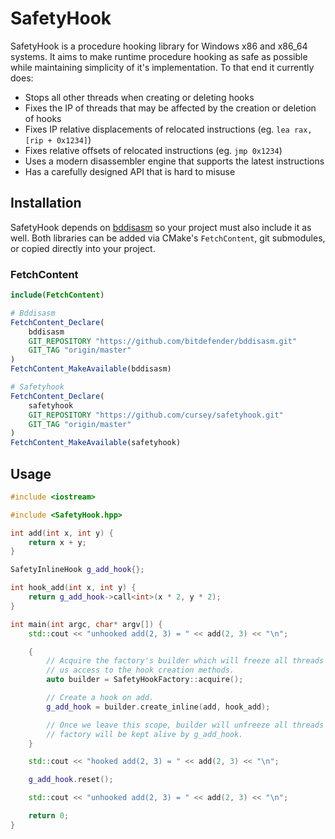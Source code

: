 # SafetyHook

SafetyHook is a procedure hooking library for Windows x86 and x86_64 systems. It aims to make runtime procedure hooking as safe as possible while maintaining simplicity of it's implementation. To that end it currently does:

* Stops all other threads when creating or deleting hooks
* Fixes the IP of threads that may be affected by the creation or deletion of hooks
* Fixes IP relative displacements of relocated instructions (eg. `lea rax, [rip + 0x1234]`)
* Fixes relative offsets of relocated instructions (eg. `jmp 0x1234`)
* Uses a modern disassembler engine that supports the latest instructions
* Has a carefully designed API that is hard to misuse

## Installation

SafetyHook depends on [bddisasm](https://github.com/bitdefender/bddisasm) so your project must also include it as well. Both libraries can be added via CMake's `FetchContent`, git submodules, or copied directly into your project.

### FetchContent

```CMake
include(FetchContent)

# Bddisasm
FetchContent_Declare(
    bddisasm
    GIT_REPOSITORY "https://github.com/bitdefender/bddisasm.git"
    GIT_TAG "origin/master"
)
FetchContent_MakeAvailable(bddisasm)

# Safetyhook
FetchContent_Declare(
    safetyhook
    GIT_REPOSITORY "https://github.com/cursey/safetyhook.git"
    GIT_TAG "origin/master"
)
FetchContent_MakeAvailable(safetyhook)

```

## Usage

```C++
#include <iostream>

#include <SafetyHook.hpp>

int add(int x, int y) {
    return x + y;
}

SafetyInlineHook g_add_hook{};

int hook_add(int x, int y) {
    return g_add_hook->call<int>(x * 2, y * 2);
}

int main(int argc, char* argv[]) {
    std::cout << "unhooked add(2, 3) = " << add(2, 3) << "\n";

    {
        // Acquire the factory's builder which will freeze all threads and give
        // us access to the hook creation methods.
        auto builder = SafetyHookFactory::acquire(); 

        // Create a hook on add.
        g_add_hook = builder.create_inline(add, hook_add);

        // Once we leave this scope, builder will unfreeze all threads and our
        // factory will be kept alive by g_add_hook.
    }

    std::cout << "hooked add(2, 3) = " << add(2, 3) << "\n";

    g_add_hook.reset();

    std::cout << "unhooked add(2, 3) = " << add(2, 3) << "\n";

    return 0;
}
```
